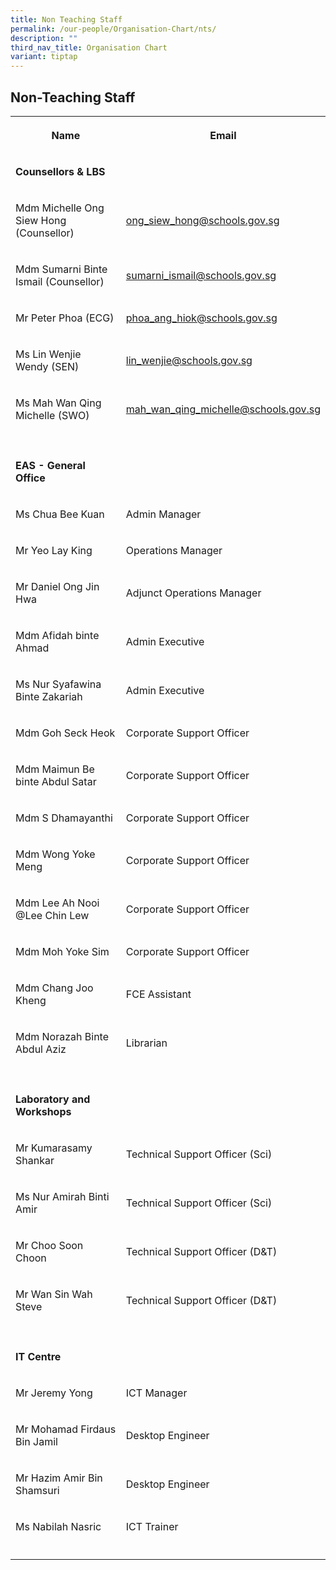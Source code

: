 ```yaml
---
title: Non Teaching Staff
permalink: /our-people/Organisation-Chart/nts/
description: ""
third_nav_title: Organisation Chart
variant: tiptap
---
```

<h2>Non-Teaching Staff</h2>
<table style="minWidth: 50px">
<colgroup>
<col>
<col>
</colgroup>
<tbody>
<tr>
<th rowspan="1" colspan="1">
<p>Name</p>
</th>
<th rowspan="1" colspan="1">
<p>Email</p>
</th>
</tr>
<tr>
<td rowspan="1" colspan="1">
<p><strong>Counsellors &amp; LBS</strong>
</p>
</td>
<td rowspan="1" colspan="1">
<p></p>
</td>
</tr>
<tr>
<td rowspan="1" colspan="1">
<p>Mdm Michelle Ong Siew Hong (Counsellor)</p>
</td>
<td rowspan="1" colspan="1">
<p><a href="mailto:ong_siew_hong@schools.gov.sg" rel="noopener noreferrer nofollow" target="_blank">ong_siew_hong@schools.gov.sg</a>
</p>
</td>
</tr>
<tr>
<td rowspan="1" colspan="1">
<p>Mdm Sumarni Binte Ismail (Counsellor)</p>
</td>
<td rowspan="1" colspan="1">
<p><a href="mailto:sumarni_ismail@schools.gov.sg" rel="noopener noreferrer nofollow" target="_blank">sumarni_ismail@schools.gov.sg</a>
</p>
</td>
</tr>
<tr>
<td rowspan="1" colspan="1">
<p>Mr Peter Phoa (ECG)</p>
</td>
<td rowspan="1" colspan="1">
<p><a href="mailto:phoa_ang_hiok@schools.gov.sg" rel="noopener noreferrer nofollow" target="_blank">phoa_ang_hiok@schools.gov.sg</a>
</p>
</td>
</tr>
<tr>
<td rowspan="1" colspan="1">
<p>Ms Lin Wenjie Wendy (SEN)</p>
</td>
<td rowspan="1" colspan="1">
<p><a href="mailto:lin_wenjie@schools.gov.sg" rel="noopener noreferrer nofollow" target="_blank">lin_wenjie@schools.gov.sg</a>
</p>
</td>
</tr>
<tr>
<td rowspan="1" colspan="1">
<p>Ms Mah Wan Qing Michelle (SWO)</p>
</td>
<td rowspan="1" colspan="1">
<p><a href="mailto:mah_wan_qing_michelle@schools.gov.sg" rel="noopener noreferrer nofollow" target="_blank">mah_wan_qing_michelle@schools.gov.sg</a>
</p>
</td>
</tr>
<tr>
<td rowspan="1" colspan="1">
<p></p>
</td>
<td rowspan="1" colspan="1">
<p></p>
</td>
</tr>
<tr>
<td rowspan="1" colspan="1">
<p><strong>EAS - General Office</strong>
</p>
</td>
<td rowspan="1" colspan="1">
<p></p>
</td>
</tr>
<tr>
<td rowspan="1" colspan="1">
<p>Ms Chua Bee Kuan</p>
</td>
<td rowspan="1" colspan="1">
<p>Admin Manager</p>
</td>
</tr>
<tr>
<td rowspan="1" colspan="1">
<p>Mr Yeo Lay King</p>
</td>
<td rowspan="1" colspan="1">
<p>Operations Manager</p>
</td>
</tr>
<tr>
<td rowspan="1" colspan="1">
<p>Mr Daniel Ong Jin Hwa</p>
</td>
<td rowspan="1" colspan="1">
<p>Adjunct Operations Manager</p>
</td>
</tr>
<tr>
<td rowspan="1" colspan="1">
<p>Mdm Afidah binte Ahmad</p>
</td>
<td rowspan="1" colspan="1">
<p>Admin Executive</p>
</td>
</tr>
<tr>
<td rowspan="1" colspan="1">
<p>Ms Nur Syafawina Binte Zakariah</p>
</td>
<td rowspan="1" colspan="1">
<p>Admin Executive</p>
</td>
</tr>
<tr>
<td rowspan="1" colspan="1">
<p>Mdm Goh Seck Heok</p>
</td>
<td rowspan="1" colspan="1">
<p>Corporate Support Officer</p>
</td>
</tr>
<tr>
<td rowspan="1" colspan="1">
<p>Mdm Maimun Be binte Abdul Satar</p>
</td>
<td rowspan="1" colspan="1">
<p>Corporate Support Officer</p>
</td>
</tr>
<tr>
<td rowspan="1" colspan="1">
<p>Mdm S Dhamayanthi</p>
</td>
<td rowspan="1" colspan="1">
<p>Corporate Support Officer</p>
</td>
</tr>
<tr>
<td rowspan="1" colspan="1">
<p>Mdm Wong Yoke Meng</p>
</td>
<td rowspan="1" colspan="1">
<p>Corporate Support Officer</p>
</td>
</tr>
<tr>
<td rowspan="1" colspan="1">
<p>Mdm Lee Ah Nooi @Lee Chin Lew</p>
</td>
<td rowspan="1" colspan="1">
<p>Corporate Support Officer</p>
</td>
</tr>
<tr>
<td rowspan="1" colspan="1">
<p>Mdm Moh Yoke Sim</p>
</td>
<td rowspan="1" colspan="1">
<p>Corporate Support Officer</p>
</td>
</tr>
<tr>
<td rowspan="1" colspan="1">
<p>Mdm Chang Joo Kheng</p>
</td>
<td rowspan="1" colspan="1">
<p>FCE Assistant</p>
</td>
</tr>
<tr>
<td rowspan="1" colspan="1">
<p>Mdm Norazah Binte Abdul Aziz</p>
</td>
<td rowspan="1" colspan="1">
<p>Librarian</p>
</td>
</tr>
<tr>
<td rowspan="1" colspan="1">
<p></p>
</td>
<td rowspan="1" colspan="1">
<p></p>
</td>
</tr>
<tr>
<td rowspan="1" colspan="1">
<p><strong>Laboratory and Workshops</strong>
</p>
</td>
<td rowspan="1" colspan="1">
<p></p>
</td>
</tr>
<tr>
<td rowspan="1" colspan="1">
<p>Mr Kumarasamy Shankar</p>
</td>
<td rowspan="1" colspan="1">
<p>Technical Support Officer (Sci)</p>
</td>
</tr>
<tr>
<td rowspan="1" colspan="1">
<p>Ms Nur Amirah Binti Amir</p>
</td>
<td rowspan="1" colspan="1">
<p>Technical Support Officer (Sci)</p>
</td>
</tr>
<tr>
<td rowspan="1" colspan="1">
<p>Mr Choo Soon Choon</p>
</td>
<td rowspan="1" colspan="1">
<p>Technical Support Officer (D&amp;T)</p>
</td>
</tr>
<tr>
<td rowspan="1" colspan="1">
<p>Mr Wan Sin Wah Steve</p>
</td>
<td rowspan="1" colspan="1">
<p>Technical Support Officer (D&amp;T)</p>
</td>
</tr>
<tr>
<td rowspan="1" colspan="1">
<p></p>
</td>
<td rowspan="1" colspan="1">
<p></p>
</td>
</tr>
<tr>
<td rowspan="1" colspan="1">
<p><strong>IT Centre</strong>
</p>
</td>
<td rowspan="1" colspan="1">
<p></p>
</td>
</tr>
<tr>
<td rowspan="1" colspan="1">
<p>Mr Jeremy Yong</p>
</td>
<td rowspan="1" colspan="1">
<p>ICT Manager</p>
</td>
</tr>
<tr>
<td rowspan="1" colspan="1">
<p>Mr Mohamad Firdaus Bin Jamil</p>
</td>
<td rowspan="1" colspan="1">
<p>Desktop Engineer</p>
</td>
</tr>
<tr>
<td rowspan="1" colspan="1">
<p>Mr Hazim Amir Bin Shamsuri</p>
</td>
<td rowspan="1" colspan="1">
<p>Desktop Engineer</p>
</td>
</tr>
<tr>
<td rowspan="1" colspan="1">
<p>Ms Nabilah Nasric</p>
</td>
<td rowspan="1" colspan="1">
<p>ICT Trainer</p>
</td>
</tr>
<tr>
<td rowspan="1" colspan="1">
<p></p>
</td>
<td rowspan="1" colspan="1">
<p></p>
</td>
</tr>
</tbody>
</table>
<p></p>